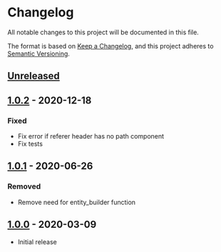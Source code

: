# Changelog
All notable changes to this project will be documented in this file.

The format is based on [Keep a Changelog](https://keepachangelog.com/en/1.0.0/),
and this project adheres to [Semantic Versioning](https://semver.org/spec/v2.0.0.html).

## [Unreleased]

## [1.0.2] - 2020-12-18
### Fixed
- Fix error if referer header has no path component
- Fix tests

## [1.0.1] - 2020-06-26
### Removed
- Remove need for entity_builder function

## [1.0.0] - 2020-03-09
- Initial release

[Unreleased]: https://github.com/projectcosmic/back_link/compare/v1.0.2...master
[1.0.2]: https://github.com/projectcosmic/back_link/compare/v1.0.1...v1.0.2
[1.0.1]: https://github.com/projectcosmic/back_link/compare/v1.0.0...v1.0.1
[1.0.0]: https://github.com/projectcosmic/back_link/releases/tag/v1.0.0
